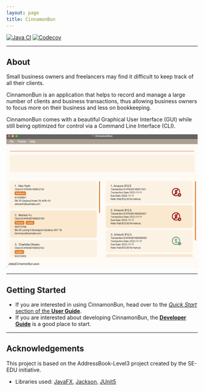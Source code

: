```yaml
---
layout: page
title: CinnamonBun
---
```


[![Java CI](https://github.com/AY2122S2-CS2103T-W09-2/tp/workflows/Java%20CI/badge.svg)](https://github.com/AY2122S2-CS2103T-W09-2/tp/actions)
[![Codecov](https://codecov.io/gh/AY2122S2-CS2103T-W09-2/tp/branch/master/graph/badge.svg?token=UJX2NES4W7)](https://codecov.io/gh/AY2122S2-CS2103T-W09-2/tp)

---

## About

Small business owners and freelancers may find it difficult to keep track of all their clients.

CinnamonBun is an application that helps to record and manage a large number of clients and business transactions, thus allowing business owners to focus more on their business and less on bookkeeping.

CinnamonBun comes with a beautiful Graphical User Interface (GUI) while still being optimized for control via a Command Line Interface (CLI).

![Ui](images/Ui.png)

---

## Getting Started

* If you are interested in using CinnamonBun, head over to the [_Quick Start_ section of the **User Guide**](UserGuide.html#quick-start).
* If you are interested about developing CinnamonBun, the [**Developer Guide**](DeveloperGuide.html) is a good place to start.

---

## Acknowledgements

This project is based on the AddressBook-Level3 project created by the SE-EDU initiative.

* Libraries used: [JavaFX](https://openjfx.io/), [Jackson](https://github.com/FasterXML/jackson), [JUnit5](https://github.com/junit-team/junit5)

